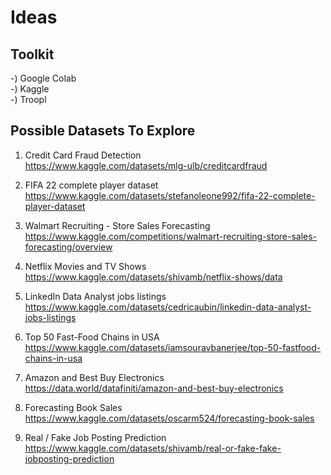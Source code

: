 # Ideas 

## Toolkit
-) Google Colab <br>
-) Kaggle<br>
-) Troopl

## Possible Datasets To Explore

1) Credit Card Fraud Detection<br>
https://www.kaggle.com/datasets/mlg-ulb/creditcardfraud<br>

2) FIFA 22 complete player dataset<br>
https://www.kaggle.com/datasets/stefanoleone992/fifa-22-complete-player-dataset<br>

3) Walmart Recruiting - Store Sales Forecasting<br>
https://www.kaggle.com/competitions/walmart-recruiting-store-sales-forecasting/overview<br>

4) Netflix Movies and TV Shows<br>
https://www.kaggle.com/datasets/shivamb/netflix-shows/data<br>

5) LinkedIn Data Analyst jobs listings<br>
https://www.kaggle.com/datasets/cedricaubin/linkedin-data-analyst-jobs-listings<br>

6) Top 50 Fast-Food Chains in USA<br>
https://www.kaggle.com/datasets/iamsouravbanerjee/top-50-fastfood-chains-in-usa<br>

7) Amazon and Best Buy Electronics<br>
https://data.world/datafiniti/amazon-and-best-buy-electronics<br>

8) Forecasting Book Sales<br>
https://www.kaggle.com/datasets/oscarm524/forecasting-book-sales<br>

9) Real / Fake Job Posting Prediction<br>
https://www.kaggle.com/datasets/shivamb/real-or-fake-fake-jobposting-prediction<br>


